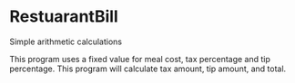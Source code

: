# RestuarantBill
Simple arithmetic calculations

This program uses a fixed value for meal cost, tax percentage and tip percentage. This program will calculate tax amount, tip amount, and total.
